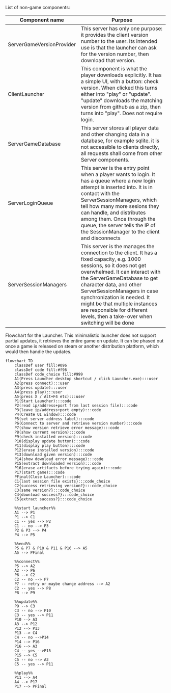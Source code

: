 List of non-game components:

| Component name  | Purpose |
| ------------- | ------------- |
| ServerGameVersionProvider  | This server has only one purpose: it provides the client version number to the user. Its intended use is that the launcher can ask for the version number, then download that version.  |
| ClientLauncher  | This component is what the player downloads explicitly. It has a simple UI, with a button: check version. When clicked this turns either into "play" or "update". "update" downloads the matching version from github as a zip, then turns into "play". Does not require login.|
| ServerGameDatabase  | This server stores all player data and other changing data in a database, for example sqlite. it is not accessible to clients directly, all requests shall come from other Server components.  |
| ServerLoginQueue  | This server is the entry point when a player wants to login. It has a queue where a new login attempt is inserted into. It is in contact with the ServerSessionManagers, which tell how many more sesions they can handle, and distributes among them. Once through the queue, the server tells the IP of the SessionManager to the client and disconnects|
| ServerSessionManagers  | This server is the manages the connection to the client. It has a fixed capacity, e.g. 1000 sessions, so it does not get overwhelmed. It can interact with the ServerGameDatabase to get character data, and other ServerSessionManagers in case synchronization is needed. It might be that multiple instances are responsible for different levels, then a take-over when switching will be done |

Flowchart for the Launcher. This minimalistic launcher does not support partial updates, it retrieves the entire game on update.
It can be phased out once a game is released on steam or another distribution platform, which would then handle the updates.

```mermaid
flowchart TD
    classDef user fill:#096
    classDef code fill:#f96
    classDef code_choice fill:#999
    A1(Press Launcher desktop shortcut / click Launcher.exe):::user
    A2(press connect):::user
    A3(press update):::user
    A4(press play):::user
    A5(press X / Alt+F4 etc):::user
    P1(Start Launcher):::code
    P2(read ip/address+port from last session file):::code
    P3(leave ip/address+port empty):::code
    P4(Create UI window):::code
    P5(set server address label):::code
    P6(Connect to server and retrieve version number):::code
    P7(show version retrieve error message):::code
    P8(show current version):::code
    P9(check installed version):::code
    P10(display update button):::code
    P11(display play button):::code
    P12(erase installed version):::code
    P13(download given version):::code
    P14(show download error message):::code
    P15(extract downloaded version):::code
    P16(erase artifacts before trying again):::code
    P17(start game):::code
    PFinal(Close Launcher):::code
    C1{last session file exists}:::code_choice
    C2{success retrieving version?}:::code_choice
    C3{same version?}:::code_choice
    C4{download success?}:::code_choice
    C5{extract success?}:::code_choice

    %%start launcher%%
    A1 --> P1
    P1 --> C1
    C1 -- yes --> P2
    C1 -- no --> P3
    P2 & P3 --> P4
    P4 --> P5

    %%end%%
    P5 & P7 & P10 & P11 & P16 --> A5
    A5 --> PFinal

    %%connect%%
    P5 --> A2
    A2 --> P6
    P6 --> C2
    C2 -- no --> P7
    P7 -- retry or maybe change address --> A2
    C2 -- yes --> P8
    P8 --> P9
    
    %%update%%
    P9 --> C3
    C3 -- no --> P10
    C3 -- yes --> P11
    P10 --> A3
    A3 --> P12
    P12 --> P13
    P13 --> C4
    C4 -- no -->P14
    P14 --> P16
    P16 --> A3
    C4 -- yes -->P15
    P15 --> C5
    C5 -- no --> A3
    C5 -- yes --> P11

    %%play%%
    P11 --> A4
    A4 --> P17
    P17 --> PFinal
```
